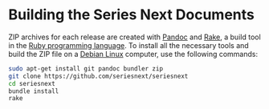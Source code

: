 Building the Series Next Documents
==================================

ZIP archives for each release are created with [Pandoc](http://pandoc.org/) and [Rake](https://github.com/ruby/rake), a build tool in the [Ruby programming language](https://www.ruby-lang.org/en/). To install all the necessary tools and build the ZIP file on a [Debian Linux](http://debian.org/) computer, use the following commands:

```bash
sudo apt-get install git pandoc bundler zip
git clone https://github.com/seriesnext/seriesnext
cd seriesnext
bundle install
rake
```
